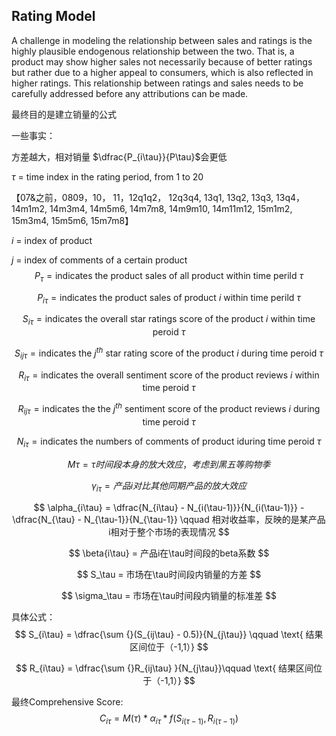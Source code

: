 ## Rating Model



A challenge in modeling the relationship between sales and ratings is the highly plausible endogenous relationship between the two. That is, a product may show higher sales not necessarily because of better ratings but rather due to a higher appeal to consumers, which is also reflected in higher ratings. This relationship between ratings and sales needs to be carefully addressed before any attributions can be made.



最终目的是建立销量的公式



一些事实：

方差越大，相对销量 $\dfrac{P_{i\tau}}{P\tau}$会更低 



$\tau$ = time index in the rating period, from 1 to 20

【07&之前，0809，10， 11，12q1q2， 12q3q4, 13q1, 13q2, 13q3, 13q4，14m1m2, 14m3m4, 14m5m6, 14m7m8, 14m9m10, 14m11m12, 15m1m2, 15m3m4, 15m5m6, 15m7m8】

$i$ = index of product

$j$ = index of comments of a certain product 
$$
P_{\tau } =  \text{indicates the product sales of all product within time perild $\tau$}
$$

$$
P_{i\tau } =  \text{indicates the product sales of product $i$ within time perild $\tau$}
$$

$$
S_{i \tau } = \text{indicates the overall star ratings score of the product $i$ within time peroid $\tau$}
$$

$$
S_{i j \tau } = \text{indicates the $j^{th}$ star rating score of the product $i$ during time peroid $\tau$}
$$

$$
R_{i \tau } = \text{indicates the overall sentiment score of the product reviews $i$ within time peroid $\tau$}
$$


$$
R_{i j \tau } = \text{indicates the the $j^{th}$ sentiment score of the product reviews $i$ during time peroid $\tau$}
$$

$$
N_{i\tau} = \text{indicates the numbers of comments of product iduring time peroid $\tau$}
$$


$$
M{\tau} = \tau 时间段本身的放大效应， 考虑到黑五等购物季
$$

$$
\gamma_{i\tau} = 产品i对比其他同期产品的放大效应
$$

$$
\alpha_{i\tau} = \dfrac{N_{i\tau} - N_{i(\tau-1)}}{N_{i(\tau-1)}}  - \dfrac{N_{\tau} - N_{\tau-1}}{N_{\tau-1}} \qquad 相对收益率，反映的是某产品i相对于整个市场的表现情况
$$

$$
\beta{i\tau} = 产品i在\tau时间段的beta系数 
$$

$$
S_\tau = 市场在\tau时间段内销量的方差
$$

$$
\sigma_\tau = 市场在\tau时间段内销量的标准差
$$



具体公式：
$$
S_{i\tau} = \dfrac{\sum {}(S_{ij\tau} - 0.5)}{N_{j\tau}} \qquad \text{ 结果区间位于（-1,1）}
$$

$$
R_{i\tau} = \dfrac{\sum {}R_{ij\tau} }{N_{j\tau}}\qquad \text{ 结果区间位于（-1,1）}
$$



最终Comprehensive Score:
$$
C_{i\tau} = M(\tau) * \alpha_{i\tau} * f(S_{i(\tau-1)}, R_{i(\tau-1)})
$$

